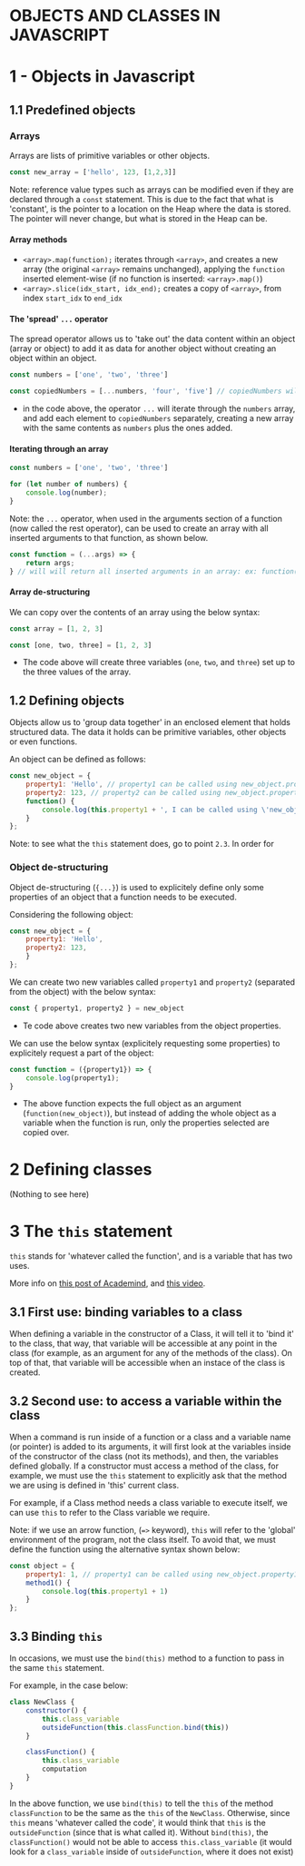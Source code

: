# OBJECTS AND CLASSES IN JAVASCRIPT

# 1 - Objects in Javascript
## 1.1 Predefined objects
### Arrays
Arrays are lists of primitive variables or other objects.
```Javascript
const new_array = ['hello', 123, [1,2,3]]
```
Note: reference value types such as arrays can be modified even if they are declared through a `const` statement. This is due to the fact that what is 'constant', is the pointer to a location on the Heap where the data is stored. The pointer will never change, but what is stored in the Heap can be.

#### Array methods
- `<array>.map(function);` iterates through `<array>`, and creates a new array (the original `<array>` remains unchanged), applying the `function` inserted element-wise (if no function is inserted: `<array>.map()`)
- `<array>.slice(idx_start, idx_end);` creates a copy of `<array>`, from index `start_idx` to `end_idx`

#### The 'spread' `...` operator
The spread operator allows us to 'take out' the data content within an object (array or object) to add it as data for another object without creating an object within an object.

```Javascript
const numbers = ['one', 'two', 'three']

const copiedNumbers = [...numbers, 'four', 'five'] // copiedNumbers will have all numbers until five
```
- in the code above, the operator `...` will iterate through the `numbers` array, and add each element to `copiedNumbers` separately, creating a new array with the same contents as `numbers` plus the ones added.

#### Iterating through an array
```Javascript
const numbers = ['one', 'two', 'three']

for (let number of numbers) {
    console.log(number);
}
```

Note: the `...` operator, when used in the arguments section of a function (now called the rest operator), can be used to create an array with all inserted arguments to that function, as shown below.
```Javascript
const function = (...args) => {
    return args;
} // will will return all inserted arguments in an array: ex: function(1,2,3) will return [1,2,3]
```
#### Array de-structuring
We can copy over the contents of an array using the below syntax:
```Javascript
const array = [1, 2, 3]

const [one, two, three] = [1, 2, 3]
```
- The code above will create three variables (`one`, `two`, and `three`) set up to the three values of the array.

## 1.2 Defining objects
Objects allow us to 'group data together' in an enclosed element that holds structured data. The data it holds can be primitive variables, other objects or even functions.

An object can be defined as follows:
```Javascript
const new_object = {
    property1: 'Hello', // property1 can be called using new_object.property1
    property2: 123, // property2 can be called using new_object.property2
    function() {
        console.log(this.property1 + ', I can be called using \'new_object.function()\'!')
    }
};
```
Note: to see what the `this` statement does, go to point `2.3`. In order for 

### Object de-structuring
Object de-structuring (`{...}`) is used to explicitely define only some properties of an object that a function needs to be executed.

Considering the following object:
```Javascript
const new_object = {
    property1: 'Hello',
    property2: 123, 
    }
};
```

We can create two new variables called `property1` and `property2` (separated from the object) with the below syntax:
```Javascript
const { property1, property2 } = new_object
```
- Te code above creates two new variables from the object properties.


We can use the below syntax (explicitely requesting some properties) to explicitely request a part of the object:
```Javascript
const function = ({property1}) => {
    console.log(property1);
}
```
- The above function expects the full object as an argument (`function(new_object)`), but instead of adding the whole object as a variable when the function is run, only the properties selected are copied over.

# 2 Defining classes

(Nothing to see here)
# 3 The `this` statement
`this` stands for 'whatever called the function', and is a variable that has two uses. 

More info on [this post of Academind](https://academind.com/learn/javascript/this-keyword-function-references/), and [this video](https://www.youtube.com/watch?time_continue=1&v=Pv9flm-80vM&feature=emb_logo).

## 3.1 First use: binding variables to a class
When defining a variable in the constructor of a Class, it will tell it to 'bind it' to the class, that way, that variable will be accessible at any point in the class (for example, as an argument for any of the methods of the class). On top of that, that variable will be accessible when an instace of the class is created.

## 3.2 Second use: to access a variable within the class
When a command is run inside of a function or a class and a variable name (or pointer) is added to its arguments, it will first look at the variables inside of the constructor of the class (not its methods), and then, the variables defined globally. If a constructor must access a method of the class, for example, we must use the `this` statement to explicitly ask that the method we are using is defined in 'this' current class.

For example, if a Class method needs a class variable to execute itself, we can use `this` to refer to the Class variable we require. 

Note: if we use an arrow function, (`=>` keyword), `this` will refer to the 'global' environment of the program, not the class itself. To avoid that, we must define the function using the alternative syntax shown below:
```Javascript
const object = {
    property1: 1, // property1 can be called using new_object.property1
    method1() {
        console.log(this.property1 + 1)
    }
};
```

## 3.3 Binding `this`
In occasions, we must use the `bind(this)` method to a function to pass in the same `this` statement. 

For example, in the case below:
```Javascript
class NewClass {
    constructor() {
        this.class_variable
        outsideFunction(this.classFunction.bind(this))
    }

    classFunction() {
        this.class_variable
        computation
    }
}
```

In the above function, we use `bind(this)` to tell the `this` of the method `classFunction` to be the same as the `this` of the `NewClass`. Otherwise, since `this` means 'whatever called the code', it would think that `this` is the `outsideFunction` (since that is what called it). Without `bind(this)`, the `classFunction()` would not be able to access `this.class_variable` (it would look for a `class_variable` inside of `outsideFunction`, where it does not exist)
